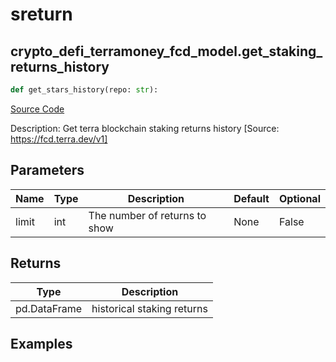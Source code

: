 # sreturn

## crypto_defi_terramoney_fcd_model.get_staking_returns_history

```python
def get_stars_history(repo: str):
```
[Source Code](https://github.com/OpenBB-finance/OpenBBTerminal/tree/main/openbb_terminal/cryptocurrency/defi/terramoney_fcd_model.py#L309)

Description: Get terra blockchain staking returns history [Source: https://fcd.terra.dev/v1]

## Parameters

| Name | Type | Description | Default | Optional |
| ---- | ---- | ----------- | ------- | -------- |
| limit | int | The number of returns to show | None | False |

## Returns

| Type | Description |
| ---- | ----------- |
| pd.DataFrame | historical staking returns |

## Examples

